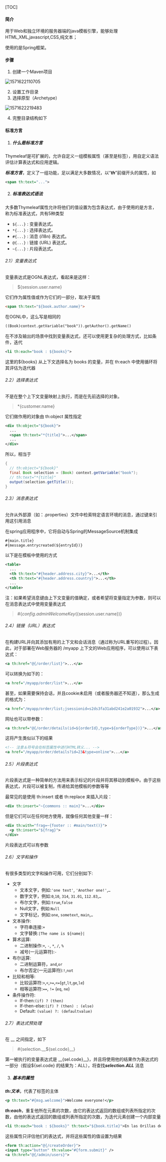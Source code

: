 [TOC]

#### 简介

用于Web和独立环境的服务器端的java模板引擎，能够处理HTML,XML,javascript,CSS,纯文本；

使用的是Spring框架。



#### 步骤

1. 创建一个Maven项目

![1571622110705](..\images\1571622110705.png)

2. 设置工作目录
3. 选择原型（Archetype）

![1571622219483](..\images\1571622219483.png)

4. 完整目录结构如下









#### 标准方言

1. ##### 什么是标准方言

Thymeleaf是可扩展的，允许自定义一组模板属性（甚至是标签），用自定义语法评估计算表达式和应用逻辑。

***标准方言***，定义了一组功能，足以满足大多数情况，以“***th***”前缀开头的属性，如

```xml
<span th:text="...">
```



2. ##### 标准表达式语法

大多数Thymeleaf属性允许将他们的值设置为包含表达式，由于使用的是方言，称为标准表达式，共有5种类型

- `${...}` : 变量表达式。
- `*{...}` : 选择表达式。
- `#{...}` : 消息 (i18n) 表达式。
- `@{...}` : 链接 (URL) 表达式。
- `~{...}` : 片段表达式。

###### 2.1）变量表达式

变量表达式是OGNL表达式，看起来是这样：

> ${session.user.name}

它们作为属性值或作为它们的一部分，取决于属性

```html
<span th:text="${book.author.name}">
```

在OGNL中，这么写是相同的

```html
((Book)context.getVariable("book")).getAuthor().getName()
```

在不涉及输出的场景中找到变量表达式，还可以使用更复杂的处理方式，比如条件，迭代

```xml
<li th:each="book : ${books}">
```

这里的${books} 从上下文选择名为 books 的变量，并在 th:each 中使用循环将其评估为迭代器



###### 2.2）选择表达式

不是在整个上下文变量映射上执行，而是在先前选择的对象。

> *{customer.name}

它们做作用的对象由 th:object 属性指定

```xml
<div th:object="${book}">
  ...
  <span th:text="*{title}">...</span>
  ...
</div>
```

所以，相当于

```java
{
  // th:object="${book}"
  final Book selection = (Book) context.getVariable("book");
  // th:text="*{title}"
  output(selection.getTitle());
}
```



###### 2.3）消息表达式

允许从外部源（如：.properties）文件中检索特定语言环境的消息，通过键来引用这引用消息

在spring应用程序中，它将自动与Spring的MessageSource机制集成

```xml
#{main.title}
#{message.entrycreated(${entryId})}
```

以下是在模板中使用的方式

```xml
<table>
  ...
  <th th:text="#{header.address.city}">...</th>
  <th th:text="#{header.address.country}">...</th>
  ...
</table>
```

注：如果希望消息键由上下文变量的值确定，或者希望将变量指定为参数，则可以在消息表达式中使用变量表达式

> #{${config.adminWelcomeKey}(${session.user.name})}





###### 2.4）链接（URL）表达式

在构建URL并向其添加有用的上下文和会话消息（通过称为URL重写的过程）。因此，对于部署在Web服务器的 /myapp 上下文的Web应用程序，可以使用以下表达式：

```xml
<a th:href="@{/order/list}">...</a>
```

可以转换为如下的：

```xml
<a href="/myapp/order/list">...</a>
```

甚至，如果需要保持会话，并且cookie未启用（或者服务器还不知道），那么生成的格式为：

```xml
<a href="/myapp/order/list;jsessionid=s2ds3fa31abd241e2a01932">...</a>
```

网址也可以带参数：

```xml
<a th:href="@{/order/details(id=${orderId},type=${orderType})}">...</a>
```

这将产生类似以下的结果

```xml
<!-- 注意＆符号会在标签属性中进行HTML转义... -->
<a href="/myapp/order/details?id=23&type=online">...</a>
```



















###### 2.5）片段表达式

片段表达式是一种简单的方法用来表示标记的片段并将其移动到模板中。由于这些表达式，片段可以被复制，传递给其他模板的参数等等

最常见的是使用 th:insert 或者 th:replace 来插入片段：

```xml
<div th:insert="~{commons :: main}">...</div>
```

但是它们可以在任何地方使用，就像任何其他变量一样：

```xml
<div th:with="frag=~{footer :: #main/text()}">
  <p th:insert="${frag}">
</div>
```

片段表达式可以有参数





###### 2.6）文字和操作

有很多类型的文字和操作可用，它们分别如下:

- 文字
  - 文本文字，例如:`'one text'`, `'Another one!'`,`…`
  - 数字文字，例如:`0`,`10`, `314`, `31.01`, `112.83`,`…`
  - 布尔文字，例如:`true`,`false`
  - Null文字，例如:`Null`
  - 文字标记，例如:`one`, `sometext`, `main`,`…`
- 文本操作:
  - 字符串连接:`+`
  - 文字替换:`|The name is ${name}|`
- 算术运算:
  - 二进制操作:`+`, `-`, `*`, `/`, `%`
  - 减号(一元运算符):`-`
- 布尔运算:
  - 二进制运算符，`and`,`or`
  - 布尔否定(一元运算符):`!`,`not`
- 比较和相等:
  - 比较运算符:`>`,`<`,`>=`,`<=`(`gt`,`lt`,`ge`,`le`)
  - 相等运算符:`==`, `!=` (`eq`, `ne`)
- 条件操作符:
  - If-then:`(if) ? (then)`
  - If-then-else:`(if) ? (then) : (else)`
  - Default: `(value) ?: (defaultvalue)`



###### 2.7）表达式预处理 

在 __ 之间指定，如下

> #{selection.\__${sel.code}__}

第一被执行的变量表达式是 \__{sel.code}__}，并且将使用他的结果作为表达式的一部分（假设${sel.code} 的结果为：ALL），将查找***selection.ALL*** 消息





3. ##### 基本的属性

***th:文本***，代表了标签的主体

```xml
<p th:text="#{msg.welcome}">Welcome everyone!</p>
```

***th:each***，重复他所在元素的次数，由它的表达式返回的数组或列表所指定的次数，由他的表达式返回的数组或列表所指定的次数，为迭代元素创建一个内部变量

```xml
<li th:each="book : ${books}" th:text="${book.title}">En las Orillas del Sar</li>
```

这些属性只评估他们的表达式，并将这些属性的值设置为结果

```xml
<form th:action="@{/createOrder}">
<input type="button" th:value="#{form.submit}" />
<a th:href="@{/admin/users}">
```

